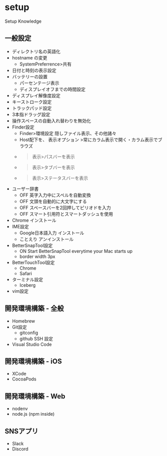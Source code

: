 # setup
Setup Knowledge

## 一般設定
- ディレクトリ名の英語化
- hostname の変更
  - SystemPreferrence>共有
- 日付と時刻の表示設定
- バッテリーの設置
  - パーセンテージ表示
  - ディスプレイオフまでの時間設定
- ディスプレイ解像度設定
- キーストローク設定
- トラックパッド設定
- 3本指ドラッグ設定
- 操作スペースの自動入れ替わりを無効化
- Finder設定
  - Finder>環境設定 隠しファイル表示、その他諸々
  - Host配下を、 表示オプション >常にカラム表示で開く・カラム表示でブラウズ
  - >表示>パスバーを表示
  - >表示>タブバーを表示
  - >表示>ステータスバーを表示
- ユーザー辞書
  - OFF 英字入力中にスペルを自動変換
  - OFF 文頭を自動的に大文字にする
  - OFF スペースバーを2回押してピリオドを入力
  - OFF スマート引用符とスマートダッシュを使用
- Chrome インストール
- IME設定
  - Google日本語入力 インストール
  - ことえり アンインストール
- BetterSnapTool設定
  - ON Start BetterSnapTool everytime your Mac starts up
  - border width 3px
- BetterTouchTool設定
  - Chrome
  - Safari
- ターミナル設定
  - Iceberg
- vim設定

## 開発環境構築 - 全般
- Homebrew
- Git設定
  - gitconfig
  - github SSH 設定
- Visual Studio Code

## 開発環境構築 - iOS
- XCode
- CocoaPods

## 開発環境構築 - Web
- nodenv
- node.js (npm inside)

## SNSアプリ
- Slack
- Discord

